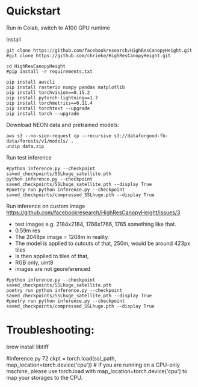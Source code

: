 # Quickstart

Run in Colab, switch to A100 GPU runtime

Install 

```
git clone https://github.com/facebookresearch/HighResCanopyHeight.git
#git clone https://github.com/chrieke/HighResCanopyHeight.git

cd HighResCanopyHeight
#pip install -r requirements.txt

pip install awscli
pip install rasterio numpy pandas matplotlib
pip install torchvision==0.15.2
pip install pytorch-lightning==1.7
pip install torchmetrics==0.11.4 
pip install torchtext --upgrade
pip install torch --upgrade
```

Download NEON data and pretrained models:
```
aws s3 --no-sign-request cp --recursive s3://dataforgood-fb-data/forests/v1/models/ .
unzip data.zip
```

Run test inference
```
#python inference.py --checkpoint saved_checkpoints/SSLhuge_satellite.pth 
python inference.py --checkpoint saved_checkpoints/SSLhuge_satellite.pth --display True 
#poetry run python inference.py --checkpoint saved_checkpoints/compressed_SSLhuge.pth --display True 
```

Run inference on custom image
https://github.com/facebookresearch/HighResCanopyHeight/issues/3

- test images e.g. 2184x2184, 1766x1766, 1765  something like that.
- 0.59m res
- The 2048px image = 1208m in reality. 
- The model is applied to cutouts of that, 250m, would be around 423px tiles
- Is then applied to tiles of that, 
- RGB only, uint8
- images are not georeferenced
```
#python inference.py --checkpoint saved_checkpoints/SSLhuge_satellite.pth 
poetry run python inference.py --checkpoint saved_checkpoints/SSLhuge_satellite.pth --display True 
#poetry run python inference.py --checkpoint saved_checkpoints/compressed_SSLhuge.pth --display True 
```


# Troubleshooting:
brew install libtiff

#inference.py  72 
ckpt = torch.load(ssl_path, map_location=torch.device('cpu'))   #
If you are running on a CPU-only machine, please use torch.load with map_location=torch.device('cpu') to map your storages to the CPU.

